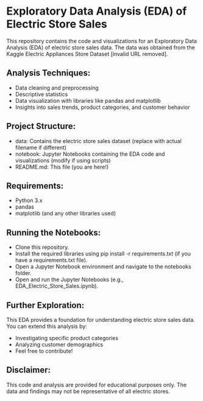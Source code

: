 # Exploratory Data Analysis (EDA) of Electric Store Sales
This repository contains the code and visualizations for an Exploratory Data Analysis (EDA) of electric store sales data. The data was obtained from the Kaggle Electric Appliances Store Dataset [invalid URL removed].

## Analysis Techniques:

- Data cleaning and preprocessing
- Descriptive statistics
- Data visualization with libraries like pandas and matplotlib
- Insights into sales trends, product categories, and customer behavior
## Project Structure:

- data: Contains the electric store sales dataset (replace with actual filename if different)
- notebook: Jupyter Notebooks containing the EDA code and visualizations (modify if using scripts)
- README.md: This file (you are here!)
## Requirements:

- Python 3.x
- pandas
- matplotlib (and any other libraries used)
## Running the Notebooks:

- Clone this repository.
- Install the required libraries using pip install -r requirements.txt (if you have a requirements.txt file).
- Open a Jupyter Notebook environment and navigate to the notebooks folder.
- Open and run the Jupyter Notebooks (e.g., EDA_Electric_Store_Sales.ipynb).
## Further Exploration:

This EDA provides a foundation for understanding electric store sales data. You can extend this analysis by:

- Investigating specific product categories
- Analyzing customer demographics
- Feel free to contribute!

## Disclaimer:

This code and analysis are provided for educational purposes only. The data and findings may not be representative of all electric stores.
